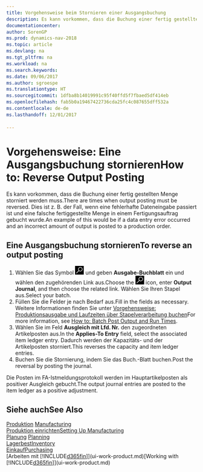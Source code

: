 ```yaml
---
title: Vorgehensweise beim Stornieren einer Ausgangsbuchung
description: Es kann vorkommen, dass die Buchung einer fertig gestellten Menge storniert werden muss. Dies ist z. B. der Fall, wenn eine fehlerhafte Dateneingabe passiert ist und eine falsche fertiggestellte Menge in einem Fertigungsauftrag gebucht wurde.
documentationcenter: 
author: SorenGP
ms.prod: dynamics-nav-2018
ms.topic: article
ms.devlang: na
ms.tgt_pltfrm: na
ms.workload: na
ms.search.keywords: 
ms.date: 09/06/2017
ms.author: sgroespe
ms.translationtype: HT
ms.sourcegitcommit: 1dfba8b14019991c95f40ffd5f7fbaed5df414eb
ms.openlocfilehash: fab5b0a19467422736cda25fc4c087655dff532a
ms.contentlocale: de-de
ms.lasthandoff: 12/01/2017

---
```

# <a name="how-to-reverse-output-posting"></a><span data-ttu-id="98baa-104">Vorgehensweise: Eine Ausgangsbuchung stornieren</span><span class="sxs-lookup"><span data-stu-id="98baa-104">How to: Reverse Output Posting</span></span>
<span data-ttu-id="98baa-105">Es kann vorkommen, dass die Buchung einer fertig gestellten Menge storniert werden muss.</span><span class="sxs-lookup"><span data-stu-id="98baa-105">There are times when output posting must be reversed.</span></span> <span data-ttu-id="98baa-106">Dies ist z. B. der Fall, wenn eine fehlerhafte Dateneingabe passiert ist und eine falsche fertiggestellte Menge in einem Fertigungsauftrag gebucht wurde.</span><span class="sxs-lookup"><span data-stu-id="98baa-106">An example of this would be if a data entry error occurred and an incorrect amount of output is posted to a production order.</span></span>  

## <a name="to-reverse-an-output-posting"></a><span data-ttu-id="98baa-107">Eine Ausgangsbuchung stornieren</span><span class="sxs-lookup"><span data-stu-id="98baa-107">To reverse an output posting</span></span>  
1.  <span data-ttu-id="98baa-108">Wählen Sie das Symbol ![Nach Seite oder Bericht suchen](media/ui-search/search_small.png "Nach Seite oder Bericht suchen") und geben **Ausgabe-Buchblatt** ein und wählen den zugehörenden Link aus.</span><span class="sxs-lookup"><span data-stu-id="98baa-108">Choose the ![Search for Page or Report](media/ui-search/search_small.png "Search for Page or Report icon") icon, enter **Output Journal**, and then choose the related link.</span></span> <span data-ttu-id="98baa-109">Wählen Sie Ihren Stapel aus.</span><span class="sxs-lookup"><span data-stu-id="98baa-109">Select your batch.</span></span>  
2. <span data-ttu-id="98baa-110">Füllen Sie die Felder je nach Bedarf aus.</span><span class="sxs-lookup"><span data-stu-id="98baa-110">Fill in the fields as necessary.</span></span> <span data-ttu-id="98baa-111">Weitere Informationen finden Sie unter [Vorgehensweise: Produktionsausgabe und Laufzeiten über Stapelverarbeitung buchen](production-how-to-post-output-quantity.md)</span><span class="sxs-lookup"><span data-stu-id="98baa-111">For more information, see [How to: Batch Post Output and Run Times](production-how-to-post-output-quantity.md).</span></span>
3.  <span data-ttu-id="98baa-112">Wählen Sie im Feld **Ausgleich mit Lfd. Nr.** den zugeordneten Artikelposten aus.</span><span class="sxs-lookup"><span data-stu-id="98baa-112">In the **Applies-To Entry** field, select the associated item ledger entry.</span></span> <span data-ttu-id="98baa-113">Dadurch werden der Kapazitäts- und der Artikelposten storniert.</span><span class="sxs-lookup"><span data-stu-id="98baa-113">This reverses the capacity and item ledger entries.</span></span>  
4. <span data-ttu-id="98baa-114">Buchen Sie die Stornierung, indem Sie das Buch.-Blatt buchen.</span><span class="sxs-lookup"><span data-stu-id="98baa-114">Post the reversal by posting the journal.</span></span>  

<span data-ttu-id="98baa-115">Die Posten im FA-Istmeldungsprotokoll werden im Hauptartikelposten als positiver Ausgleich gebucht.</span><span class="sxs-lookup"><span data-stu-id="98baa-115">The output journal entries are posted to the item ledger as a positive adjustment.</span></span>  

## <a name="see-also"></a><span data-ttu-id="98baa-116">Siehe auch</span><span class="sxs-lookup"><span data-stu-id="98baa-116">See Also</span></span>  
 <span data-ttu-id="98baa-117">[Produktion](production-manage-manufacturing.md)  </span><span class="sxs-lookup"><span data-stu-id="98baa-117">[Manufacturing](production-manage-manufacturing.md)  </span></span>  
 [<span data-ttu-id="98baa-118">Produktion einrichten</span><span class="sxs-lookup"><span data-stu-id="98baa-118">Setting Up Manufacturing</span></span>](production-configure-production-processes.md)  
 <span data-ttu-id="98baa-119">[Planung](production-planning.md)    </span><span class="sxs-lookup"><span data-stu-id="98baa-119">[Planning](production-planning.md)    </span></span>  
 [<span data-ttu-id="98baa-120">Lagerbest</span><span class="sxs-lookup"><span data-stu-id="98baa-120">Inventory</span></span>](inventory-manage-inventory.md)  
 [<span data-ttu-id="98baa-121">Einkauf</span><span class="sxs-lookup"><span data-stu-id="98baa-121">Purchasing</span></span>](purchasing-manage-purchasing.md)  
 <span data-ttu-id="98baa-122">[Arbeiten mit [!INCLUDE[d365fin](includes/d365fin_md.md)]](ui-work-product.md)</span><span class="sxs-lookup"><span data-stu-id="98baa-122">[Working with [!INCLUDE[d365fin](includes/d365fin_md.md)]](ui-work-product.md)</span></span>  

